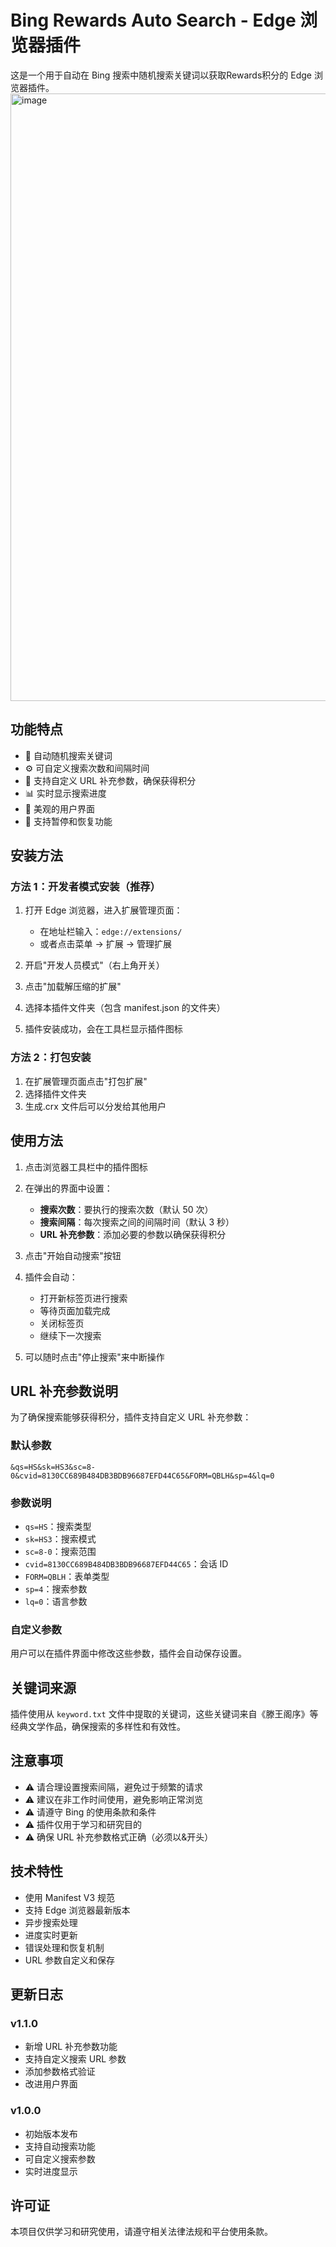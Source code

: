 # Bing Rewards Auto Search - Edge 浏览器插件

这是一个用于自动在 Bing 搜索中随机搜索关键词以获取Rewards积分的 Edge 浏览器插件。
<img width="672" height="972" alt="image" src="https://github.com/user-attachments/assets/cb94a97c-41b8-4315-9938-2cd777ed8370" />

## 功能特点

- 🎯 自动随机搜索关键词
- ⚙️ 可自定义搜索次数和间隔时间
- 🔗 支持自定义 URL 补充参数，确保获得积分
- 📊 实时显示搜索进度
- 🎨 美观的用户界面
- 🔄 支持暂停和恢复功能

## 安装方法

### 方法 1：开发者模式安装（推荐）

1. 打开 Edge 浏览器，进入扩展管理页面：

   - 在地址栏输入：`edge://extensions/`
   - 或者点击菜单 → 扩展 → 管理扩展

2. 开启"开发人员模式"（右上角开关）

3. 点击"加载解压缩的扩展"

4. 选择本插件文件夹（包含 manifest.json 的文件夹）

5. 插件安装成功，会在工具栏显示插件图标

### 方法 2：打包安装

1. 在扩展管理页面点击"打包扩展"
2. 选择插件文件夹
3. 生成.crx 文件后可以分发给其他用户

## 使用方法

1. 点击浏览器工具栏中的插件图标

2. 在弹出的界面中设置：

   - **搜索次数**：要执行的搜索次数（默认 50 次）
   - **搜索间隔**：每次搜索之间的间隔时间（默认 3 秒）
   - **URL 补充参数**：添加必要的参数以确保获得积分

3. 点击"开始自动搜索"按钮

4. 插件会自动：

   - 打开新标签页进行搜索
   - 等待页面加载完成
   - 关闭标签页
   - 继续下一次搜索

5. 可以随时点击"停止搜索"来中断操作

## URL 补充参数说明

为了确保搜索能够获得积分，插件支持自定义 URL 补充参数：

### 默认参数

```
&qs=HS&sk=HS3&sc=8-0&cvid=8130CC689B484DB3BDB96687EFD44C65&FORM=QBLH&sp=4&lq=0
```

### 参数说明

- `qs=HS`：搜索类型
- `sk=HS3`：搜索模式
- `sc=8-0`：搜索范围
- `cvid=8130CC689B484DB3BDB96687EFD44C65`：会话 ID
- `FORM=QBLH`：表单类型
- `sp=4`：搜索参数
- `lq=0`：语言参数

### 自定义参数

用户可以在插件界面中修改这些参数，插件会自动保存设置。

## 关键词来源

插件使用从 `keyword.txt` 文件中提取的关键词，这些关键词来自《滕王阁序》等经典文学作品，确保搜索的多样性和有效性。

## 注意事项

- ⚠️ 请合理设置搜索间隔，避免过于频繁的请求
- ⚠️ 建议在非工作时间使用，避免影响正常浏览
- ⚠️ 请遵守 Bing 的使用条款和条件
- ⚠️ 插件仅用于学习和研究目的
- ⚠️ 确保 URL 补充参数格式正确（必须以&开头）

## 技术特性

- 使用 Manifest V3 规范
- 支持 Edge 浏览器最新版本
- 异步搜索处理
- 进度实时更新
- 错误处理和恢复机制
- URL 参数自定义和保存

## 更新日志

### v1.1.0

- 新增 URL 补充参数功能
- 支持自定义搜索 URL 参数
- 添加参数格式验证
- 改进用户界面

### v1.0.0

- 初始版本发布
- 支持自动搜索功能
- 可自定义搜索参数
- 实时进度显示

## 许可证

本项目仅供学习和研究使用，请遵守相关法律法规和平台使用条款。
